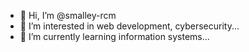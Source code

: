 - 👋 Hi, I’m @smalley-rcm
- 👀 I’m interested in web development, cybersecurity...
- 🌱 I’m currently learning information systems...
  

<!---
smalley-rcm/smalley-rcm is a ✨ special ✨ repository because its `README.md` (this file) appears on your GitHub profile.
You can click the Preview link to take a look at your changes.
--->
